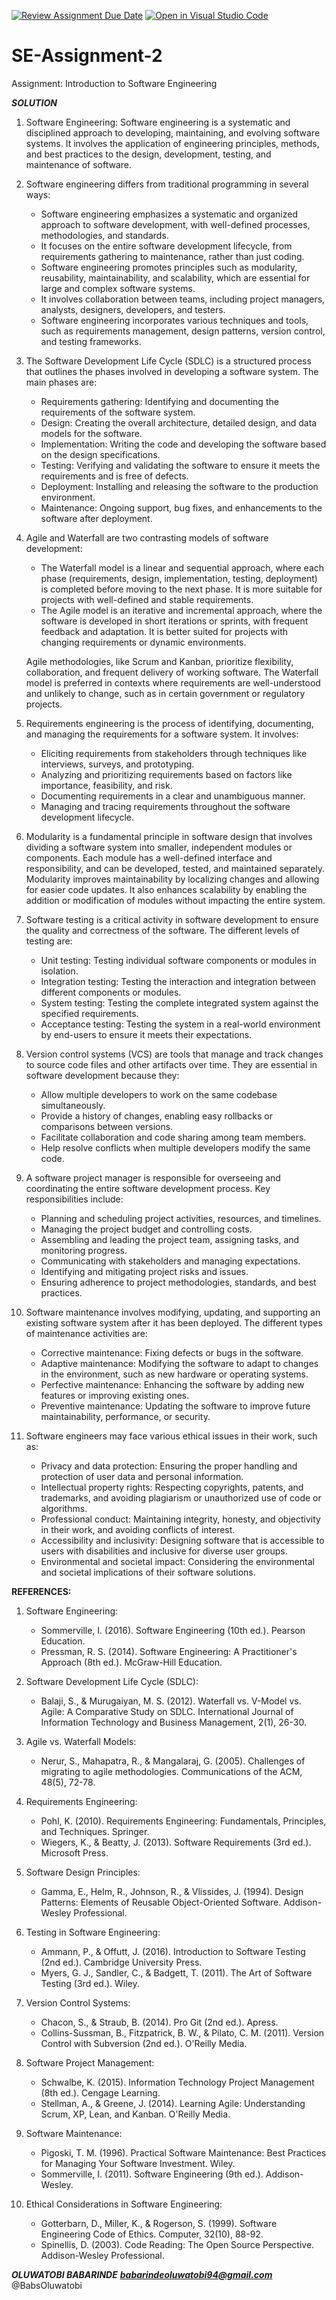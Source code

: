 [![Review Assignment Due Date](https://classroom.github.com/assets/deadline-readme-button-24ddc0f5d75046c5622901739e7c5dd533143b0c8e959d652212380cedb1ea36.svg)](https://classroom.github.com/a/-ucQIGTc)
[![Open in Visual Studio Code](https://classroom.github.com/assets/open-in-vscode-718a45dd9cf7e7f842a935f5ebbe5719a5e09af4491e668f4dbf3b35d5cca122.svg)](https://classroom.github.com/online_ide?assignment_repo_id=15208938&assignment_repo_type=AssignmentRepo)
# SE-Assignment-2
Assignment: Introduction to Software Engineering

***SOLUTION***

1. Software Engineering: Software engineering is a systematic and disciplined approach to developing, maintaining, and evolving software systems. It involves the application of engineering principles, methods, and best practices to the design, development, testing, and maintenance of software.

2. Software engineering differs from traditional programming in several ways:
   - Software engineering emphasizes a systematic and organized approach to software development, with well-defined processes, methodologies, and standards.
   - It focuses on the entire software development lifecycle, from requirements gathering to maintenance, rather than just coding.
   - Software engineering promotes principles such as modularity, reusability, maintainability, and scalability, which are essential for large and complex software systems.
   - It involves collaboration between teams, including project managers, analysts, designers, developers, and testers.
   - Software engineering incorporates various techniques and tools, such as requirements management, design patterns, version control, and testing frameworks.

3. The Software Development Life Cycle (SDLC) is a structured process that outlines the phases involved in developing a software system. The main phases are:
   - Requirements gathering: Identifying and documenting the requirements of the software system.
   - Design: Creating the overall architecture, detailed design, and data models for the software.
   - Implementation: Writing the code and developing the software based on the design specifications.
   - Testing: Verifying and validating the software to ensure it meets the requirements and is free of defects.
   - Deployment: Installing and releasing the software to the production environment.
   - Maintenance: Ongoing support, bug fixes, and enhancements to the software after deployment.

4. Agile and Waterfall are two contrasting models of software development:
   - The Waterfall model is a linear and sequential approach, where each phase (requirements, design, implementation, testing, deployment) is completed before moving to the next phase. It is more suitable for projects with well-defined and stable requirements.
   - The Agile model is an iterative and incremental approach, where the software is developed in short iterations or sprints, with frequent feedback and adaptation. It is better suited for projects with changing requirements or dynamic environments.

   Agile methodologies, like Scrum and Kanban, prioritize flexibility, collaboration, and frequent delivery of working software. The Waterfall model is preferred in contexts where requirements are well-understood and unlikely to change, such as in certain government or regulatory projects.

5. Requirements engineering is the process of identifying, documenting, and managing the requirements for a software system. It involves:
   - Eliciting requirements from stakeholders through techniques like interviews, surveys, and prototyping.
   - Analyzing and prioritizing requirements based on factors like importance, feasibility, and risk.
   - Documenting requirements in a clear and unambiguous manner.
   - Managing and tracing requirements throughout the software development lifecycle.

   
6. Modularity is a fundamental principle in software design that involves dividing a software system into smaller, independent modules or components. Each module has a well-defined interface and responsibility, and can be developed, tested, and maintained separately. Modularity improves maintainability by localizing changes and allowing for easier code updates. It also enhances scalability by enabling the addition or modification of modules without impacting the entire system.

7. Software testing is a critical activity in software development to ensure the quality and correctness of the software. The different levels of testing are:
   - Unit testing: Testing individual software components or modules in isolation.
   - Integration testing: Testing the interaction and integration between different components or modules.
   - System testing: Testing the complete integrated system against the specified requirements.
   - Acceptance testing: Testing the system in a real-world environment by end-users to ensure it meets their expectations.

8. Version control systems (VCS) are tools that manage and track changes to source code files and other artifacts over time. They are essential in software development because they:
   - Allow multiple developers to work on the same codebase simultaneously.
   - Provide a history of changes, enabling easy rollbacks or comparisons between versions.
   - Facilitate collaboration and code sharing among team members.
   - Help resolve conflicts when multiple developers modify the same code.


9. A software project manager is responsible for overseeing and coordinating the entire software development process. Key responsibilities include:
   - Planning and scheduling project activities, resources, and timelines.
   - Managing the project budget and controlling costs.
   - Assembling and leading the project team, assigning tasks, and monitoring progress.
   - Communicating with stakeholders and managing expectations.
   - Identifying and mitigating project risks and issues.
   - Ensuring adherence to project methodologies, standards, and best practices.

 
10. Software maintenance involves modifying, updating, and supporting an existing software system after it has been deployed. The different types of maintenance activities are:
    - Corrective maintenance: Fixing defects or bugs in the software.
    - Adaptive maintenance: Modifying the software to adapt to changes in the environment, such as new hardware or operating systems.
    - Perfective maintenance: Enhancing the software by adding new features or improving existing ones.
    - Preventive maintenance: Updating the software to improve future maintainability, performance, or security.


11. Software engineers may face various ethical issues in their work, such as:
    - Privacy and data protection: Ensuring the proper handling and protection of user data and personal information.
    - Intellectual property rights: Respecting copyrights, patents, and trademarks, and avoiding plagiarism or unauthorized use of code or algorithms.
    - Professional conduct: Maintaining integrity, honesty, and objectivity in their work, and avoiding conflicts of interest.
    - Accessibility and inclusivity: Designing software that is accessible to users with disabilities and inclusive for diverse user groups.
    - Environmental and societal impact: Considering the environmental and societal implications of their software solutions.

    

**REFERENCES:**

1. Software Engineering:
   - Sommerville, I. (2016). Software Engineering (10th ed.). Pearson Education.
   - Pressman, R. S. (2014). Software Engineering: A Practitioner's Approach (8th ed.). McGraw-Hill Education.

2. Software Development Life Cycle (SDLC):
   - Balaji, S., & Murugaiyan, M. S. (2012). Waterfall vs. V-Model vs. Agile: A Comparative Study on SDLC. International Journal of Information Technology and Business Management, 2(1), 26-30.

3. Agile vs. Waterfall Models:
   - Nerur, S., Mahapatra, R., & Mangalaraj, G. (2005). Challenges of migrating to agile methodologies. Communications of the ACM, 48(5), 72-78.

4. Requirements Engineering:
   - Pohl, K. (2010). Requirements Engineering: Fundamentals, Principles, and Techniques. Springer.
   - Wiegers, K., & Beatty, J. (2013). Software Requirements (3rd ed.). Microsoft Press.

5. Software Design Principles:
   - Gamma, E., Helm, R., Johnson, R., & Vlissides, J. (1994). Design Patterns: Elements of Reusable Object-Oriented Software. Addison-Wesley Professional.

6. Testing in Software Engineering:
   - Ammann, P., & Offutt, J. (2016). Introduction to Software Testing (2nd ed.). Cambridge University Press.
   - Myers, G. J., Sandler, C., & Badgett, T. (2011). The Art of Software Testing (3rd ed.). Wiley.

7. Version Control Systems:
   - Chacon, S., & Straub, B. (2014). Pro Git (2nd ed.). Apress.
   - Collins-Sussman, B., Fitzpatrick, B. W., & Pilato, C. M. (2011). Version Control with Subversion (2nd ed.). O'Reilly Media.

8. Software Project Management:
   - Schwalbe, K. (2015). Information Technology Project Management (8th ed.). Cengage Learning.
   - Stellman, A., & Greene, J. (2014). Learning Agile: Understanding Scrum, XP, Lean, and Kanban. O'Reilly Media.

9. Software Maintenance:
   - Pigoski, T. M. (1996). Practical Software Maintenance: Best Practices for Managing Your Software Investment. Wiley.
   - Sommerville, I. (2011). Software Engineering (9th ed.). Addison-Wesley.

10. Ethical Considerations in Software Engineering:
    - Gotterbarn, D., Miller, K., & Rogerson, S. (1999). Software Engineering Code of Ethics. Computer, 32(10), 88-92.
    - Spinellis, D. (2003). Code Reading: The Open Source Perspective. Addison-Wesley Professional.

***OLUWATOBI BABARINDE***
***babarindeoluwatobi94@gmail.com***
@BabsOluwatobi